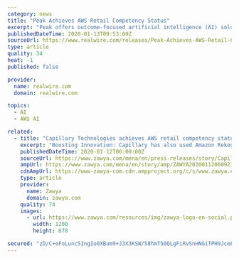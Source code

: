 ```yaml
---
category: news
title: "Peak Achieves AWS Retail Competency Status"
excerpt: "Peak offers outcome-focused artificial intelligence (AI) solutions and technology working across the entire retail ... Inc. “We are delighted to welcome Peak to the AWS Retail Competency Program. Their solutions for retail operations, powered and vetted by AWS, can help our customers to accelerate their transformation, modernisation, and ..."
publishedDateTime: 2020-01-13T09:53:00Z
sourceUrl: https://www.realwire.com/releases/Peak-Achieves-AWS-Retail-Competency-Status
type: article
quality: 34
heat: -1
published: false

provider:
  name: realwire.com
  domain: realwire.com

topics:
  - AI
  - AWS AI

related:
  - title: "Capillary Technologies achieves AWS retail competency status"
    excerpt: "Boosting Innovation: Capillary has also used Amazon Rekognition to drive an effective customer engagement solution powered by smart IoT sensors deployed in the stores. The technology captures information about visitors such as how much time they spend in a ..."
    publishedDateTime: 2020-01-12T00:00:00Z
    sourceUrl: https://www.zawya.com/mena/en/press-releases/story/Capillary_Technologies_achieves_AWS_retail_competency_status-ZAWYA20200112060923
    ampUrl: https://www.zawya.com/mena/en/story/amp/ZAWYA20200112060923/
    cdnAmpUrl: https://www-zawya-com.cdn.ampproject.org/c/s/www.zawya.com/mena/en/story/amp/ZAWYA20200112060923/
    type: article
    provider:
      name: Zawya
      domain: zawya.com
    quality: 74
    images:
      - url: https://www.zawya.com/resources/img/zawya-logo-en-social.png
        width: 1200
        height: 878

secured: "zD/C+eFoLunc5IngIo0XBum9+J3X3KSW/58hmT50QLgFiRvSnHNGiTPH9JceEYEDLVH80rBUd7Rk17xsiq7quilNVRM52tqzei/fUvipZFitggtQ/vVjOmRp5DPxrb5GCce3yviBAA/eXEV+kUeuLCtOmnFzifBocuiVl44TgIH9bfWKYy1iSMv/PfG2Q9Cic3Nqna/KLRCMS5p1a1OU55z9zSSjz+qPyLjJSIb2SgIz2+ByoHC2WV1H3padQNK2eBatxLC8R6ZH1e3zRgI8aFLWddlKHq+8e1YVow8tvB5px9Hv1xOfIe2GXhYbFwHQ;NB8liEPtf8Y8Quit6zITSQ=="
---
```


